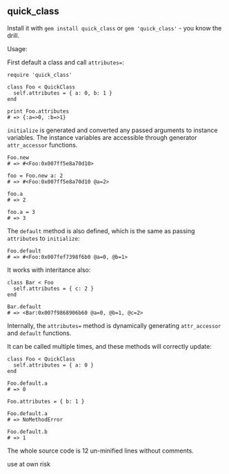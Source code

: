 ## quick_class

Install it with `gem install quick_class` or `gem 'quick_class'` - you know the drill.

Usage:

First default a class and call `attributes=`:

```
require 'quick_class'

class Foo < QuickClass
  self.attributes = { a: 0, b: 1 }
end

print Foo.attributes
# => {:a=>0, :b=>1}
```

`initialize` is generated and converted any passed arguments to instance variables.
The instance variables are accessible through generator `attr_accessor` functions.

```
Foo.new
# => #<Foo:0x007ff5e8a70d10>

foo = Foo.new a: 2
# => #<Foo:0x007ff5e8a70d10 @a=2>

foo.a
# => 2

foo.a = 3
# => 3
```

The `default` method is also defined, which is the same as passing `attributes` to `initialize`:

```
Foo.default
# => #<Foo:0x007fef7398f6b0 @a=0, @b=1>
```

It works with interitance also:

```
class Bar < Foo
  self.attributes = { c: 2 }
end

Bar.default
# => <Bar:0x007f9868906b60 @a=0, @b=1, @c=2>
```

Internally, the `attributes=` method is dynamically generating `attr_accessor` and `default` functions.

It can be called multiple times, and these methods will correctly update:

```
class Foo < QuickClass
  self.attributes = { a: 0 }
end

Foo.default.a
# => 0

Foo.attributes = { b: 1 }

Foo.default.a
# => NoMethodError

Foo.default.b
# => 1
```

The whole source code is 12 un-minified lines without comments.

use at own risk
